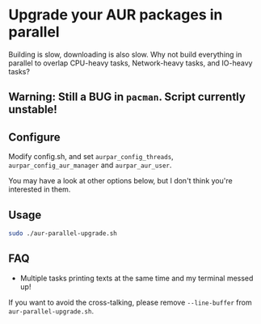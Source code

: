 # Upgrade your AUR packages in parallel

Building is slow, downloading is also slow. Why not build everything in parallel to overlap CPU-heavy tasks, Network-heavy tasks, and IO-heavy tasks?

## Warning: Still a BUG in `pacman`. Script currently unstable! 

## Configure

Modify config.sh, and set `aurpar_config_threads`, `aurpar_config_aur_manager` and `aurpar_aur_user`. 

You may have a look at other options below, but I don't think you're interested in them. 

## Usage

```bash
sudo ./aur-parallel-upgrade.sh
```

## FAQ

- Multiple tasks printing texts at the same time and my terminal messed up!

If you want to avoid the cross-talking, please remove `--line-buffer` from `aur-parallel-upgrade.sh`.



